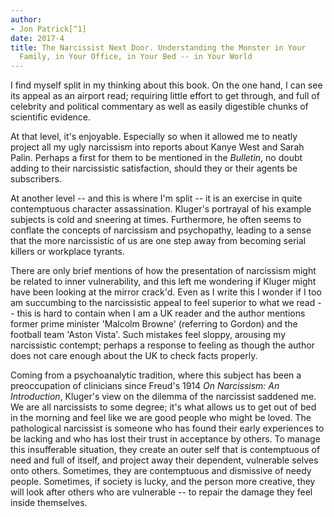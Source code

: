 ```yaml
---
author:
- Jon Patrick[^1]
date: 2017-4
title: The Narcissist Next Door. Understanding the Monster in Your
  Family, in Your Office, in Your Bed -- in Your World
---
```


I find myself split in my thinking about this book. On the one hand, I
can see its appeal as an airport read; requiring little effort to get
through, and full of celebrity and political commentary as well as
easily digestible chunks of scientific evidence.

At that level, it\'s enjoyable. Especially so when it allowed me to
neatly project all my ugly narcissism into reports about Kanye West and
Sarah Palin. Perhaps a first for them to be mentioned in the *Bulletin*,
no doubt adding to their narcissistic satisfaction, should they or their
agents be subscribers.

At another level -- and this is where I\'m split -- it is an exercise in
quite contemptuous character assassination. Kluger\'s portrayal of his
example subjects is cold and sneering at times. Furthermore, he often
seems to conflate the concepts of narcissism and psychopathy, leading to
a sense that the more narcissistic of us are one step away from becoming
serial killers or workplace tyrants.

There are only brief mentions of how the presentation of narcissism
might be related to inner vulnerability, and this left me wondering if
Kluger might have been looking at the mirror crack\'d. Even as I write
this I wonder if I too am succumbing to the narcissistic appeal to feel
superior to what we read -- this is hard to contain when I am a UK
reader and the author mentions former prime minister 'Malcolm Browne'
(referring to Gordon) and the football team 'Aston Vista'. Such mistakes
feel sloppy, arousing my narcissistic contempt; perhaps a response to
feeling as though the author does not care enough about the UK to check
facts properly.

Coming from a psychoanalytic tradition, where this subject has been a
preoccupation of clinicians since Freud\'s 1914 *On Narcissism: An
Introduction*, Kluger\'s view on the dilemma of the narcissist saddened
me. We are all narcissists to some degree; it\'s what allows us to get
out of bed in the morning and feel like we are good people who might be
loved. The pathological narcissist is someone who has found their early
experiences to be lacking and who has lost their trust in acceptance by
others. To manage this insufferable situation, they create an outer self
that is contemptuous of need and full of itself, and project away their
dependent, vulnerable selves onto others. Sometimes, they are
contemptuous and dismissive of needy people. Sometimes, if society is
lucky, and the person more creative, they will look after others who are
vulnerable -- to repair the damage they feel inside themselves.

[^1]: **Jon Patrick**, Consultant Medical Psychotherapist, Royal
    Edinburgh Hospital, Edinburgh, UK; email: <jonpatrick1@nhs.net>
